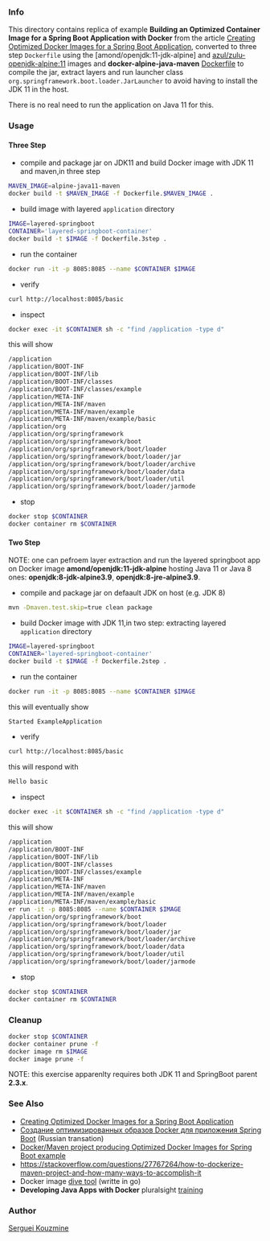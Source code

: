 ### Info

This directory contains replica of example __Building an Optimized Container Image for a Spring Boot Application with Docker__ from
the article [Creating Optimized Docker Images for a Spring Boot Application](https://reflectoring.io/springi-boot-docker/), converted to three step `Dockerfile`
using the [amond/openjdk:11-jdk-alpine] and [azul/zulu-openjdk-alpine:11](https://hub.docker.com/r/azul/zulu-openjdk-alpine/tags) images
and __docker-alpine-java-maven__ [Dockerfile](https://github.com/timbru31/docker-alpine-java-maven/blob/master/Dockerfile)
to compile the jar, extract layers and run launcher class `org.springframework.boot.loader.JarLauncher`
to avoid having to install the JDK 11 in the host.

There is no real need to run the application on Java 11 for this.

### Usage
#### Three Step
* compile and package jar on JDK11 and build Docker image with JDK 11 and maven,in three step
```sh
MAVEN_IMAGE=alpine-java11-maven
docker build -t $MAVEN_IMAGE -f Dockerfile.$MAVEN_IMAGE .
```
* build image with layered `application` directory

```sh
IMAGE=layered-springboot
CONTAINER='layered-springboot-container'
docker build -t $IMAGE -f Dockerfile.3step .
```
* run the container

```sh
docker run -it -p 8085:8085 --name $CONTAINER $IMAGE
```
* verify
```sh
curl http://localhost:8085/basic
```
* inspect
```sh
docker exec -it $CONTAINER sh -c "find /application -type d"
```
this will show
```sh
/application
/application/BOOT-INF
/application/BOOT-INF/lib
/application/BOOT-INF/classes
/application/BOOT-INF/classes/example
/application/META-INF
/application/META-INF/maven
/application/META-INF/maven/example
/application/META-INF/maven/example/basic
/application/org
/application/org/springframework
/application/org/springframework/boot
/application/org/springframework/boot/loader
/application/org/springframework/boot/loader/jar
/application/org/springframework/boot/loader/archive
/application/org/springframework/boot/loader/data
/application/org/springframework/boot/loader/util
/application/org/springframework/boot/loader/jarmode
```
* stop
```sh
docker stop $CONTAINER
docker container rm $CONTAINER
```
#### Two Step
NOTE: one can pefroem layer extraction and run the layered springboot app on Docker image __amond/openjdk:11-jdk-alpine__  hosting Java 11
or Java 8 ones: __openjdk:8-jdk-alpine3.9__, __openjdk:8-jre-alpine3.9__.

* compile and package jar on defaault JDK on host (e.g. JDK 8)
```sh
mvn -Dmaven.test.skip=true clean package
```
* build Docker image with JDK 11,in two step: extracting layered `application` directory

```sh
IMAGE=layered-springboot
CONTAINER='layered-springboot-container'
docker build -t $IMAGE -f Dockerfile.2step .
```
* run the container

```sh
docker run -it -p 8085:8085 --name $CONTAINER $IMAGE
```
this will eventually show
```sh
Started ExampleApplication
```
* verify
```sh
curl http://localhost:8085/basic
```
this will respond with
```sh
Hello basic
```
* inspect
```sh
docker exec -it $CONTAINER sh -c "find /application -type d"
```
this will show
```sh
/application
/application/BOOT-INF
/application/BOOT-INF/lib
/application/BOOT-INF/classes
/application/BOOT-INF/classes/example
/application/META-INF
/application/META-INF/maven
/application/META-INF/maven/example
/application/META-INF/maven/example/basic
er run -it -p 8085:8085 --name $CONTAINER $IMAGE
/application/org/springframework/boot
/application/org/springframework/boot/loader
/application/org/springframework/boot/loader/jar
/application/org/springframework/boot/loader/archive
/application/org/springframework/boot/loader/data
/application/org/springframework/boot/loader/util
/application/org/springframework/boot/loader/jarmode
```

* stop
```sh
docker stop $CONTAINER
docker container rm $CONTAINER
```
### Cleanup
```sh
docker stop $CONTAINER
docker container prune -f
docker image rm $IMAGE
docker image prune -f
```
NOTE: this exercise apparenlty requires both JDK 11 and SpringBoot parent __2.3.x__.


### See Also

 * [Creating Optimized Docker Images for a Spring Boot Application](https://reflectoring.io/spring-boot-docker/)
 * [Создание оптимизированных образов Docker для приложения Spring Boot](https://habr.com/ru/post/522122/) (Russian transation)
 * [Docker/Maven project producing Optimized Docker Images for Spring Boot example](https://github.com/thombergs/code-examples/tree/master/spring-boot/spring-boot-docker)
 * https://stackoverflow.com/questions/27767264/how-to-dockerize-maven-project-and-how-many-ways-to-accomplish-it
 * Docker image [dive tool](https://github.com/wagoodman/dive) (writte in go) 
 * __Developing Java Apps with Docker__ pluralsight [training](https://app.pluralsight.com/library/courses/java-apps-docker-developing/table-of-contents)
### Author
[Serguei Kouzmine](kouzmine_serguei@yahoo.com)

